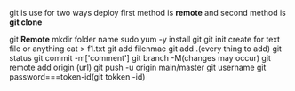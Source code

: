 git is use for two ways deploy
first method is **remote** and second method is **git clone**


git **Remote**
mkdir folder name
sudo yum -y install git
git init
create for text file or anything
cat > f1.txt
git add filenmae
git add .(every thing to add)
git status
git commit -m['comment']
git branch -M(changes may occur)
git remote add origin (url)
git push -u origin main/master
git username
git password===token-id(git tokken -id)


